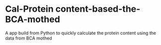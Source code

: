 # Cal-Protein content-based-the-BCA-mothed
A app build from Python to quickly calculate the protein content using the data from BCA mothed
